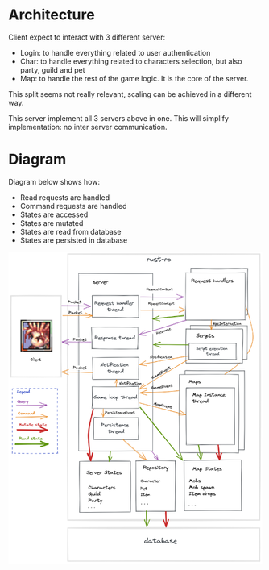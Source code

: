 # Architecture

Client expect to interact with 3 different server:
- Login: to handle everything related to user authentication
- Char: to handle everything related to characters selection, but also party, guild and pet
- Map: to handle the rest of the game logic. It is the core of the server.

This split seems not really relevant, scaling can be achieved in a different way.

This server implement all 3 servers above in one. This will simplify implementation: no inter server communication.

# Diagram

Diagram below shows how:
- Read requests are handled
- Command requests are handled
- States are accessed
- States are mutated
- States are read from database
- States are persisted in database

![](./rust-ro-architecture.png)